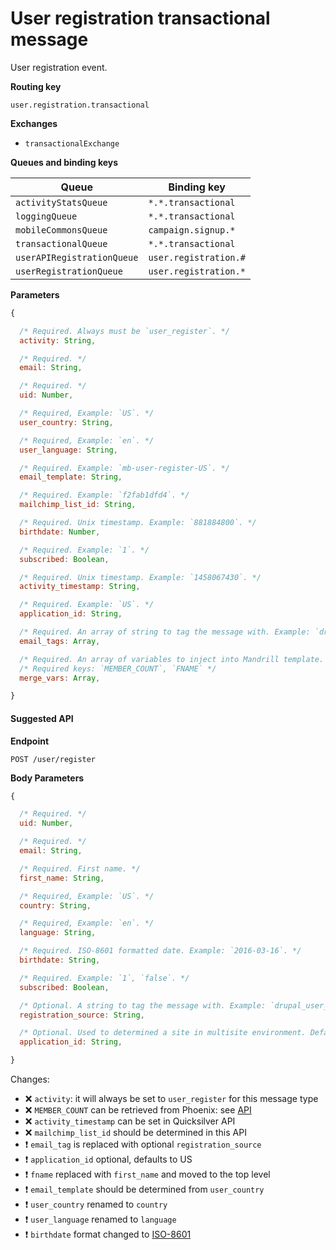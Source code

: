 # User registration transactional message

User registration event.

**Routing key**

`user.registration.transactional`

**Exchanges**
- `transactionalExchange`

**Queues and binding keys**

| Queue                      | Binding key           |
| -------------------------- | --------------------- |
| `activityStatsQueue`       | `*.*.transactional`   |
| `loggingQueue`             | `*.*.transactional`   |
| `mobileCommonsQueue`       | `campaign.signup.*`   |
| `transactionalQueue`       | `*.*.transactional`   |
| `userAPIRegistrationQueue` | `user.registration.#` |
| `userRegistrationQueue`    | `user.registration.*` |

**Parameters**

```js
{

  /* Required. Always must be `user_register`. */
  activity: String,

  /* Required. */
  email: String,

  /* Required. */
  uid: Number,

  /* Required, Example: `US`. */
  user_country: String,

  /* Required, Example: `en`. */
  user_language: String,

  /* Required. Example: `mb-user-register-US`. */
  email_template: String,

  /* Required. Example: `f2fab1dfd4`. */
  mailchimp_list_id: String,

  /* Required. Unix timestamp. Example: `881884800`. */
  birthdate: Number,

  /* Required. Example: `1`. */
  subscribed: Boolean,

  /* Required. Unix timestamp. Example: `1458067430`. */
  activity_timestamp: String,

  /* Required. Example: `US`. */
  application_id: String,

  /* Required. An array of string to tag the message with. Example: `drupal_user_register`. */
  email_tags: Array,

  /* Required. An array of variables to inject into Mandrill template. */
  /* Required keys: `MEMBER_COUNT`, `FNAME` */
  merge_vars: Array,

}
```

#### Suggested API

**Endpoint**

`POST /user/register`

**Body Parameters**

```js
{

  /* Required. */
  uid: Number,

  /* Required. */
  email: String,

  /* Required. First name. */
  first_name: String,

  /* Required, Example: `US`. */
  country: String,

  /* Required, Example: `en`. */
  language: String,

  /* Required. ISO-8601 formatted date. Example: `2016-03-16`. */
  birthdate: String,

  /* Required. Example: `1`, `false`. */
  subscribed: Boolean,

  /* Optional. A string to tag the message with. Example: `drupal_user_register`. */
  registration_source: String,

  /* Optional. Used to determined a site in multisite environment. Default: `US`. */
  application_id: String,

}
```

Changes:

- :x: `activity`: it will always be set to `user_register` for this message type
- :x: `MEMBER_COUNT` can be retrieved from Phoenix: see [API](https://github.com/DoSomething/phoenix/wiki/API#get-member-count)
- :x: `activity_timestamp` can be set in Quicksilver API
- :x: `mailchimp_list_id` should be determined in this API
- :heavy_exclamation_mark: `email_tag` is replaced with optional `registration_source`
- :heavy_exclamation_mark: `application_id` optional, defaults to US
- :heavy_exclamation_mark: `fname` replaced with `first_name` and moved to the top level
- :heavy_exclamation_mark: `email_template` should be determined from `user_country`
- :heavy_exclamation_mark: `user_country` renamed to `country`
- :heavy_exclamation_mark: `user_language` renamed to `language`
- :heavy_exclamation_mark: `birthdate` format changed to [ISO-8601](https://en.wikipedia.org/wiki/ISO_8601)
